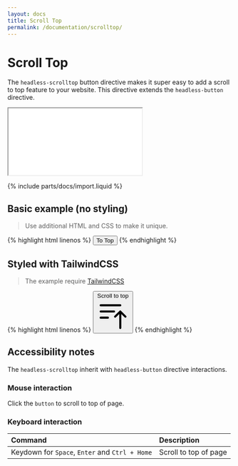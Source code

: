 ```yaml
---
layout: docs
title: Scroll Top
permalink: /documentation/scrolltop/
---
```


# Scroll Top 
The ``headless-scrolltop`` button directive makes it super easy to add a scroll to top feature to your website. 
This directive extends the ``headless-button`` directive.

<iframe class="w-full h-[400px] rounded-md" src="{{ "/iframes/scrolltop.html" | relative_path }}"></iframe>

{% include parts/docs/import.liquid %}

## Basic example (no styling)
> Use additional HTML and CSS to make it unique.
<div class="not-prose" markdown="0">
{% highlight html linenos  %}
<button type="button" is="headless-scrolltop">
    To Top
</button>
{% endhighlight %}
</div>


## Styled with TailwindCSS
> The example require [TailwindCSS](https://tailwindcss.com/)

<div class="not-prose" markdown="0">
{% highlight html linenos  %}
<button is="headless-scrolltop" class="fixed grid bg-gray-100 z-50 bottom-10 right-10 border border-gray-200 rounded-md h-10 w-10 justify-center items-center hover:bg-green-100 hover:text-green-900 hover:border-green-900 hover:shadow-md transition-all duration-100" type="button">
    <span class="sr-only">Scroll to top</span>
        <svg aria-hidden="true" class="w-6 h-6" fill="none" stroke="currentColor" stroke-width="1.5" viewBox="0 0 24 24" xmlns="http://www.w3.org/2000/svg">
        <path d="M3 4.5h14.25M3 9h9.75M3 13.5h5.25m5.25-.75L17.25 9m0 0L21 12.75M17.25 9v12" stroke-linecap="round" stroke-linejoin="round" />
    </svg>
</button>
{% endhighlight %}
</div>

## Accessibility notes
The ``headless-scrolltop`` inherit with ``headless-button`` directive interactions.
### Mouse interaction
Click the ``button`` to scroll to top of page.

### Keyboard interaction

| Command                                              | Description           |
|:-----------------------------------------------------|:----------------------|
| Keydown for ``Space``, ``Enter`` and ``Ctrl + Home`` | Scroll to top of page |



